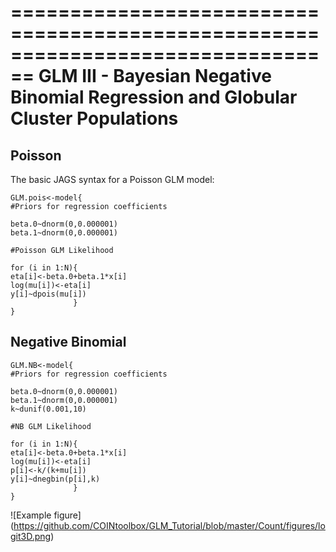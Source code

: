 ================================================================================
GLM III - Bayesian Negative Binomial Regression and Globular Cluster Populations
================================================================================


## Poisson 

The basic JAGS syntax  for a Poisson GLM model:

```
GLM.pois<-model{
#Priors for regression coefficients

beta.0~dnorm(0,0.000001)
beta.1~dnorm(0,0.000001)

#Poisson GLM Likelihood

for (i in 1:N){
eta[i]<-beta.0+beta.1*x[i]
log(mu[i])<-eta[i]
y[i]~dpois(mu[i])
              }
}
```

## Negative Binomial

```
GLM.NB<-model{
#Priors for regression coefficients

beta.0~dnorm(0,0.000001)
beta.1~dnorm(0,0.000001)
k~dunif(0.001,10)

#NB GLM Likelihood

for (i in 1:N){
eta[i]<-beta.0+beta.1*x[i]
log(mu[i])<-eta[i]
p[i]<-k/(k+mu[i])
y[i]~dnegbin(p[i],k)
              }
}
```

![Example figure] 
(https://github.com/COINtoolbox/GLM_Tutorial/blob/master/Count/figures/logit3D.png)
